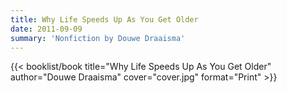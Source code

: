```yaml
---
title: Why Life Speeds Up As You Get Older
date: 2011-09-09
summary: 'Nonfiction by Douwe Draaisma'
---
```


{{< booklist/book
title="Why Life Speeds Up As You Get Older"
author="Douwe Draaisma"
cover="cover.jpg"
format="Print" >}}
